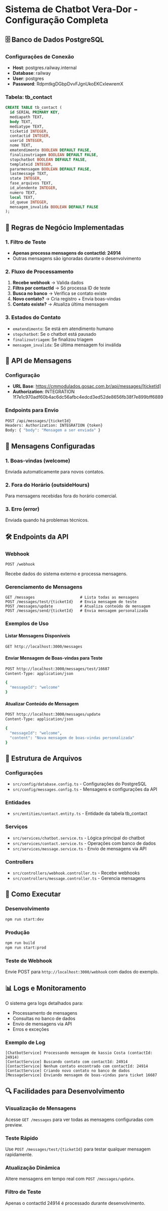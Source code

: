 # Sistema de Chatbot Vera-Dor - Configuração Completa

## 🗄️ Banco de Dados PostgreSQL

### Configurações de Conexão
- **Host**: postgres.railway.internal
- **Database**: railway
- **User**: postgres
- **Password**: RdpmtkgDGbpDvvFJgnUkoEKCxIewremX

### Tabela: tb_contact
```sql
CREATE TABLE tb_contact (
  id SERIAL PRIMARY KEY,
  mediapath TEXT,
  body TEXT,
  mediatype TEXT,
  ticketid INTEGER,
  contactid INTEGER,
  userid INTEGER,
  nome TEXT,
  ematendimento BOOLEAN DEFAULT FALSE,
  finalizoutriagem BOOLEAN DEFAULT FALSE,
  stopchatbot BOOLEAN DEFAULT FALSE,
  templateid INTEGER,
  pararmensagem BOOLEAN DEFAULT FALSE,
  lastmessage TEXT,
  state INTEGER,
  fase_arquivos TEXT,
  id_atendente INTEGER,
  numero TEXT,
  local TEXT,
  id_queue INTEGER,
  mensagem_invalida BOOLEAN DEFAULT FALSE
);
```

## 🔧 Regras de Negócio Implementadas

### 1. Filtro de Teste
- **Apenas processa mensagens do contactId: 24914**
- Outras mensagens são ignoradas durante o desenvolvimento

### 2. Fluxo de Processamento
1. **Recebe webhook** → Valida dados
2. **Filtra por contactId** → Só processa ID de teste
3. **Busca no banco** → Verifica se contato existe
4. **Novo contato?** → Cria registro + Envia boas-vindas
5. **Contato existe?** → Atualiza última mensagem

### 3. Estados do Contato
- `ematendimento`: Se está em atendimento humano
- `stopchatbot`: Se o chatbot está pausado
- `finalizoutriagem`: Se finalizou triagem
- `mensagem_invalida`: Se última mensagem foi inválida

## 📡 API de Mensagens

### Configuração
- **URL Base**: https://cmmodulados.gosac.com.br/api/messages/[ticketId]
- **Authorization**: INTEGRATION 1f7e1c970adf60b4ac6dc56afbc4edcd3ed52de8656fb38f7e899bff6889

### Endpoints para Envio
```bash
POST /api/messages/{ticketId}
Headers: Authorization: INTEGRATION {token}
Body: { "body": "Mensagem a ser enviada" }
```

## 🤖 Mensagens Configuradas

### 1. Boas-vindas (welcome)
Enviada automaticamente para novos contatos.

### 2. Fora do Horário (outsideHours)
Para mensagens recebidas fora do horário comercial.

### 3. Erro (error)
Enviada quando há problemas técnicos.

## 🛠️ Endpoints da API

### Webhook
```
POST /webhook
```
Recebe dados do sistema externo e processa mensagens.

### Gerenciamento de Mensagens
```
GET /messages                    # Lista todas as mensagens
POST /messages/test/{ticketId}   # Envia mensagem de teste
POST /messages/update            # Atualiza conteúdo de mensagem
POST /messages/send/{ticketId}   # Envia mensagem personalizada
```

### Exemplos de Uso

#### Listar Mensagens Disponíveis
```bash
GET http://localhost:3000/messages
```

#### Enviar Mensagem de Boas-vindas para Teste
```bash
POST http://localhost:3000/messages/test/16687
Content-Type: application/json

{
  "messageId": "welcome"
}
```

#### Atualizar Conteúdo de Mensagem
```bash
POST http://localhost:3000/messages/update
Content-Type: application/json

{
  "messageId": "welcome",
  "content": "Nova mensagem de boas-vindas personalizada"
}
```

## 📂 Estrutura de Arquivos

### Configurações
- `src/config/database.config.ts` - Configurações do PostgreSQL
- `src/config/messages.config.ts` - Mensagens e configurações da API

### Entidades
- `src/entities/contact.entity.ts` - Entidade da tabela tb_contact

### Serviços
- `src/services/chatbot.service.ts` - Lógica principal do chatbot
- `src/services/contact.service.ts` - Operações com banco de dados
- `src/services/message.service.ts` - Envio de mensagens via API

### Controllers
- `src/controllers/webhook.controller.ts` - Recebe webhooks
- `src/controllers/message.controller.ts` - Gerencia mensagens

## 🚀 Como Executar

### Desenvolvimento
```bash
npm run start:dev
```

### Produção
```bash
npm run build
npm run start:prod
```

### Teste de Webhook
Envie POST para `http://localhost:3000/webhook` com dados do exemplo.

## 📊 Logs e Monitoramento

O sistema gera logs detalhados para:
- Processamento de mensagens
- Consultas no banco de dados
- Envio de mensagens via API
- Erros e exceções

### Exemplo de Log
```
[ChatbotService] Processando mensagem de kassio Costa (contactId: 24914)
[ContactService] Buscando contato com contactId: 24914
[ContactService] Nenhum contato encontrado com contactId: 24914
[ContactService] Criando novo contato no banco de dados
[MessageService] Enviando mensagem de boas-vindas para ticket 16687
```

## 🔍 Facilidades para Desenvolvimento

### Visualização de Mensagens
Acesse `GET /messages` para ver todas as mensagens configuradas com preview.

### Teste Rápido
Use `POST /messages/test/{ticketId}` para testar qualquer mensagem rapidamente.

### Atualização Dinâmica
Altere mensagens em tempo real com `POST /messages/update`.

### Filtro de Teste
Apenas o contactId 24914 é processado durante desenvolvimento.
